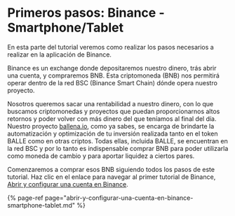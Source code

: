 # Primeros pasos: Binance - Smartphone/Tablet

En esta parte del tutorial veremos como realizar los pasos necesarios a realizar en la aplicación de Binance.

Binance es un exchange donde depositaremos nuestro dinero, trás abrir una cuenta, y compraremos BNB. Esta criptomoneda \(BNB\) nos permitirá operar dentro de la red BSC \(Binance Smart Chain\) dónde opera nuestro proyecto.

Nosotros queremos sacar una rentabilidad a nuestro dinero, con lo que buscamos criptomonedas y proyectos que puedan proporcionarnos altos retornos y poder volver con más dinero del que teníamos al final del día. Nuestro proyecto [ballena.io](https://ballena.io/), como ya sabes, se encarga de brindarte la automatización y optimización de tu inversión realizada tanto en el token BALLE como en otras criptos. Todas ellas, incluida BALLE, se encuentran en la red BSC y por lo tanto es indispensable comprar BNB para poder utilizarla como moneda de cambio y para aportar liquidez a ciertos pares.

Comenzaremos a comprar esos BNB siguiendo todos los pasos de este tutorial. Haz clic en el enlace para navegar al primer tutorial de Binance, [Abrir y configurar una cuenta en Binance](abrir-y-configurar-una-cuenta-en-binance-smartphone-tablet.md).

{% page-ref page="abrir-y-configurar-una-cuenta-en-binance-smartphone-tablet.md" %}

